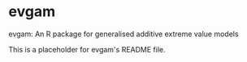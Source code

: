 # evgam
evgam: An R package for generalised additive extreme value models

This is a placeholder for evgam's README file.
